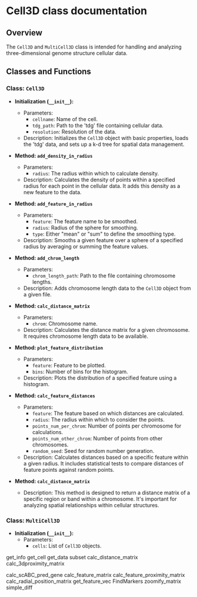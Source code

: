 # Cell3D class documentation

## Overview
The `Cell3D` and `MultiCell3D` class is intended for handling and analyzing three-dimensional genome structure cellular data. 

## Classes and Functions

### Class: `Cell3D`
- **Initialization (`__init__`):**
  - Parameters:
    - `cellname`: Name of the cell.
    - `tdg_path`: Path to the 'tdg' file containing cellular data.
    - `resolution`: Resolution of the data.
  - Description: Initializes the `Cell3D` object with basic properties, loads the 'tdg' data, and sets up a k-d tree for spatial data management.

- **Method: `add_density_in_radius`**
  - Parameters:
    - `radius`: The radius within which to calculate density.
  - Description: Calculates the density of points within a specified radius for each point in the cellular data. It adds this density as a new feature to the data.

- **Method: `add_feature_in_radius`**
  - Parameters:
    - `feature`: The feature name to be smoothed.
    - `radius`: Radius of the sphere for smoothing.
    - `type`: Either "mean" or "sum" to define the smoothing type.
  - Description: Smooths a given feature over a sphere of a specified radius by averaging or summing the feature values.

- **Method: `add_chrom_length`**
  - Parameters:
    - `chrom_length_path`: Path to the file containing chromosome lengths.
  - Description: Adds chromosome length data to the `Cell3D` object from a given file.

- **Method: `calc_distance_matrix`**
  - Parameters:
    - `chrom`: Chromosome name.
  - Description: Calculates the distance matrix for a given chromosome. It requires chromosome length data to be available.

- **Method: `plot_feature_distribution`**
  - Parameters:
    - `feature`: Feature to be plotted.
    - `bins`: Number of bins for the histogram.
  - Description: Plots the distribution of a specified feature using a histogram.

- **Method: `calc_feature_distances`**
  - Parameters:
    - `feature`: The feature based on which distances are calculated.
    - `radius`: The radius within which to consider the points.
    - `points_num_per_chrom`: Number of points per chromosome for calculations.
    - `points_num_other_chrom`: Number of points from other chromosomes.
    - `random_seed`: Seed for random number generation.
  - Description: Calculates distances based on a specific feature within a given radius. It includes statistical tests to compare distances of feature points against random points.

- **Method: `calc_distance_matrix`**
  - Description: This method is designed to return a distance matrix of a specific region or band within a chromosome. It's important for analyzing spatial relationships within cellular structures.


### Class: `MultiCell3D`

- **Initialization (`__init__`):**
  - Parameters:
    - `cells`: List of `Cell3D` objects.

get_info
get_cell
get_data
subset
calc_distance_matrix
calc_3dproximity_matrix

calc_scABC_pred_gene
calc_feature_matrix
calc_feature_proximity_matrix
calc_radial_position_matrix
get_feature_vec
FindMarkers
zoomify_matrix
simple_diff

